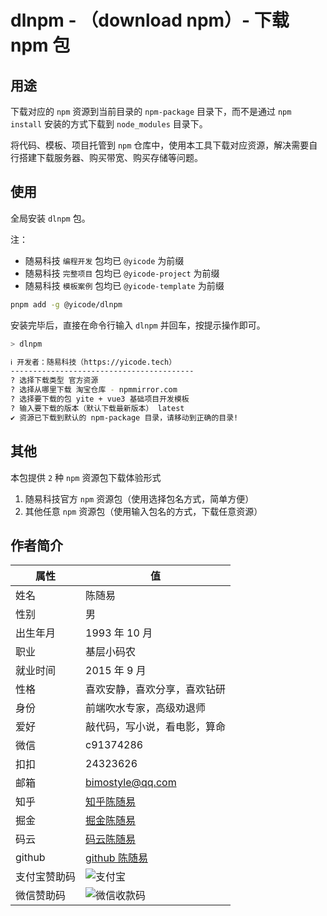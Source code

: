 # dlnpm - （download npm）- 下载 npm 包

## 用途

下载对应的 `npm` 资源到当前目录的 `npm-package` 目录下，而不是通过 `npm install` 安装的方式下载到 `node_modules` 目录下。

将代码、模板、项目托管到 `npm` 仓库中，使用本工具下载对应资源，解决需要自行搭建下载服务器、购买带宽、购买存储等问题。

## 使用

全局安装 `dlnpm` 包。

注：

-   随易科技 `编程开发` 包均已 `@yicode` 为前缀
-   随易科技 `完整项目` 包均已 `@yicode-project` 为前缀
-   随易科技 `模板案例` 包均已 `@yicode-template` 为前缀

```bash
pnpm add -g @yicode/dlnpm
```

安装完毕后，直接在命令行输入 `dlnpm` 并回车，按提示操作即可。

```bash
> dlnpm

ℹ 开发者：随易科技（https://yicode.tech）
-----------------------------------------
? 选择下载类型 官方资源
? 选择从哪里下载 淘宝仓库 - npmmirror.com
? 选择要下载的包 yite + vue3 基础项目开发模板
? 输入要下载的版本（默认下载最新版本） latest
✔ 资源已下载到默认的 npm-package 目录，请移动到正确的目录!
```

## 其他

本包提供 `2` 种 `npm` 资源包下载体验形式

1. 随易科技官方 `npm` 资源包（使用选择包名方式，简单方便）
2. 其他任意 `npm` 资源包（使用输入包名的方式，下载任意资源）

## 作者简介

| 属性         | 值                                                           |
| ------------ | ------------------------------------------------------------ |
| 姓名         | 陈随易                                                       |
| 性别         | 男                                                           |
| 出生年月     | 1993 年 10 月                                                |
| 职业         | 基层小码农                                                   |
| 就业时间     | 2015 年 9 月                                                 |
| 性格         | 喜欢安静，喜欢分享，喜欢钻研                                 |
| 身份         | 前端吹水专家，高级劝退师                                     |
| 爱好         | 敲代码，写小说，看电影，算命                                 |
| 微信         | c91374286                                                    |
| 扣扣         | 24323626                                                     |
| 邮箱         | bimostyle@qq.com                                             |
| 知乎         | [知乎陈随易](https://www.zhihu.com/people/chensuiyi)         |
| 掘金         | [掘金陈随易](https://juejin.im/user/1239904846873326)        |
| 码云         | [码云陈随易](https://gitee.com/banshiweichen)                |
| github       | [github 陈随易](https://github.com/chenbimo)                 |
| 支付宝赞助码 | ![支付宝](https://static.chensuiyi.com/alipay-qrcode.png)    |
| 微信赞助码   | ![微信收款码](https://static.chensuiyi.com/wepay-qrcode.png) |
